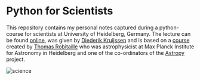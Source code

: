 # Python for Scientists

This repository contains my personal notes captured during a python-course for scientists at University of Heidelberg, Germany. The lecture can be found [online](http://wwwstaff.ari.uni-heidelberg.de/kruijssen/pycourse/), was given by [Diederik Kruijssen](http://www.diederikkruijssen.com/) and is based on a [course](http://www2.mpia-hd.mpg.de/~robitaille/PY4SCI_SS_2015/) created by [Thomas Robitaille](http://www.thomasrobitaille.com) who was astrophysicist at Max Planck Institute for Astronomy in Heidelberg and one of the co-ordinators of the [Astropy](http://www.astropy.org) project.

![science](https://cloud.githubusercontent.com/assets/16541141/24995011/7c7eee30-202d-11e7-8a00-760353690193.jpg)
